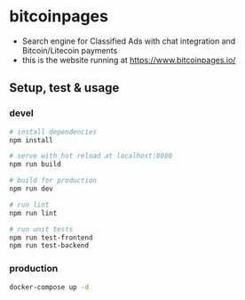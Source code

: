 # bitcoinpages

- Search engine for Classified Ads with chat integration and Bitcoin/Litecoin payments 
- this is the website running at https://www.bitcoinpages.io/

## Setup, test & usage

### devel

``` bash
# install dependencies
npm install

# serve with hot reload at localhost:8080
npm run build

# build for production
npm run dev

# run lint
npm run lint

# run unit tests
npm run test-frontend
npm run test-backend
```

### production

``` bash
docker-compose up -d
```